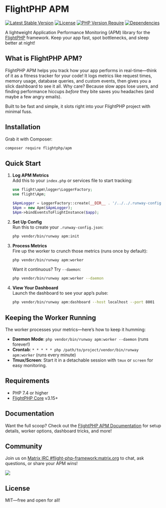 # FlightPHP APM
[![Latest Stable Version](http://poser.pugx.org/flightphp/apm/v)](https://packagist.org/packages/flightphp/apm)
[![License](https://poser.pugx.org/flightphp/apm/license)](https://packagist.org/packages/flightphp/apm)
[![PHP Version Require](http://poser.pugx.org/flightphp/apm/require/php)](https://packagist.org/packages/flightphp/apm)
[![Dependencies](http://poser.pugx.org/flightphp/apm/dependents)](https://packagist.org/packages/flightphp/apm)

A lightweight Application Performance Monitoring (APM) library for the [FlightPHP](https://github.com/flightphp/core) framework. Keep your app fast, spot bottlenecks, and sleep better at night!

## What is FlightPHP APM?

FlightPHP APM helps you track how your app performs in real-time—think of it as a fitness tracker for your code! It logs metrics like request times, memory usage, database queries, and custom events, then gives you a slick dashboard to see it all. Why care? Because slow apps lose users, and finding performance hiccups *before* they bite saves you headaches (and maybe a few angry emails).

Built to be fast and simple, it slots right into your FlightPHP project with minimal fuss.

## Installation

Grab it with Composer:

```bash
composer require flightphp/apm
```

## Quick Start

1. **Log APM Metrics**  
   Add this to your `index.php` or services file to start tracking:
   ```php
   use flight\apm\logger\LoggerFactory;
   use flight\Apm;

   $ApmLogger = LoggerFactory::create(__DIR__ . '/../../.runway-config.json');
   $Apm = new Apm($ApmLogger);
   $Apm->bindEventsToFlightInstance($app);
   ```

2. **Set Up Config**  
   Run this to create your `.runway-config.json`:
   ```bash
   php vendor/bin/runway apm:init
   ```

3. **Process Metrics**  
   Fire up the worker to crunch those metrics (runs once by default):
   ```bash
   php vendor/bin/runway apm:worker
   ```
   Want it continuous? Try `--daemon`:
   ```bash
   php vendor/bin/runway apm:worker --daemon
   ```

4. **View Your Dashboard**  
   Launch the dashboard to see your app’s pulse:
   ```bash
   php vendor/bin/runway apm:dashboard --host localhost --port 8001
   ```

## Keeping the Worker Running

The worker processes your metrics—here’s how to keep it humming:
- **Daemon Mode**: `php vendor/bin/runway apm:worker --daemon` (runs forever!)
- **Crontab**: `* * * * * php /path/to/project/vendor/bin/runway apm:worker` (runs every minute)
- **Tmux/Screen**: Start it in a detachable session with `tmux` or `screen` for easy monitoring.

## Requirements

- PHP 7.4 or higher
- [FlightPHP Core](https://github.com/flightphp/core) v3.15+

## Documentation

Want the full scoop? Check out the [FlightPHP APM Documentation](https://docs.flightphp.com/awesome-plugins/apm) for setup details, worker options, dashboard tricks, and more!

## Community

Join us on [Matrix IRC #flight-php-framework:matrix.org](https://matrix.to/#/#flight-php-framework:matrix.org) to chat, ask questions, or share your APM wins!

[![](https://dcbadge.limes.pink/api/server/https://discord.gg/Ysr4zqHfbX)](https://discord.gg/Ysr4zqHfbX)

## License

MIT—free and open for all!
